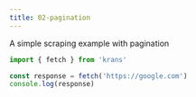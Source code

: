 ```yaml
---
title: 02-pagination
---
```

A simple scraping example with pagination
```js
import { fetch } from 'krans'

const response = fetch('https://google.com')
console.log(response)
```